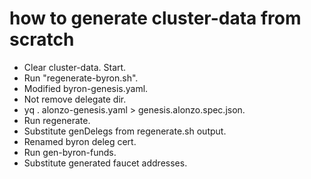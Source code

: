 # how to generate cluster-data from scratch

 - Clear cluster-data. Start.
 - Run "regenerate-byron.sh".
 - Modified byron-genesis.yaml.
 - Not remove delegate dir.
 - yq . alonzo-genesis.yaml > genesis.alonzo.spec.json.
 - Run regenerate.
 - Substitute genDelegs from regenerate.sh output.
 - Renamed byron deleg cert.
 - Run gen-byron-funds.
 - Substitute generated faucet addresses.

